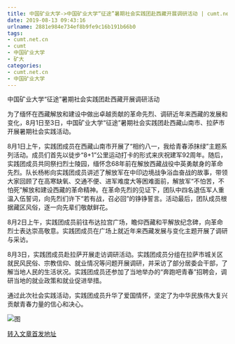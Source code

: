 ```yaml
---
title: 中国矿业大学->中国矿业大学“征途”暑期社会实践团赴西藏开展调研活动 | cumt.net.cn
date: 2019-08-13 09:43:16
urlname: 2881e984e734ef8b9fe9c16b191b66b0
tags: 
- cumt.net.cn
- cumt
- 中国矿业大学
- 矿大
categories:
- cumt.net.cn
- 中国矿业大学
---
```



中国矿业大学“征途”暑期社会实践团赴西藏开展调研活动

为了缅怀在西藏解放和建设中做出卓越贡献的革命先烈、调研近年来西藏的发展和变化，8月1日至3日，中国矿业大学“征途”暑期社会实践团赴西藏山南市、拉萨市开展暑期社会实践活动。

8月1日上午，实践团成员在西藏山南市开展了“相约八一，我给青春添抹绿”主题系列活动。成员们首先以徒步“8+1”公里运动打卡的形式来庆祝建军92周年。随后，实践团成员共同祭扫烈士陵园，缅怀念68年前在解放西藏战役中英勇献身的革命先烈。队长杨彬向实践团成员讲述了解放军在中印边境战争浴血奋战的故事，带领大家回顾了在高寒缺氧、交通不便、进军难度大等困难面前，解放军“不怕苦，不怕死”解放和建设西藏的革命精神。在革命先烈的见证下，团队中四名退伍军人重温入伍誓词，向先烈们许下“若有战，召必回”的铮铮誓言。活动最后，团队成员根据藏区风俗，逐一向先辈们敬献鲜花。

8月2日上午，实践团成员前往布达拉宫广场，瞻仰西藏和平解放纪念碑，向革命烈士表达崇高敬意。实践团成员在广场上就近年来西藏发展与变化主题开展了调研与采访。

8月3日，实践团成员赴拉萨开展走访调研活动。实践团成员分组在拉萨市城关区就民风民俗、宗教信仰、就业情况等问题开展调研，并采访了部分居委会干部，了解当地人民的生活状况。实践团成员还参加了当地举办的“奔跑吧青春”招聘会，调研当地的就业政策和就业促进举措。

通过此次社会实践活动，实践团成员升华了爱国情怀，坚定了为中华民族伟大复兴贡献青春力量的信心和决心。



![图](http://xwzx.cumt.edu.cn/_upload/article/images/9a/a5/8f1b5a374ef38cb63036ef240f27/2bec7288-8e74-49c9-90a5-793e3910162d.jpg)

[转入文章首发地址](http://xwzx.cumt.edu.cn/2c/6e/c523a535662/page.htm)